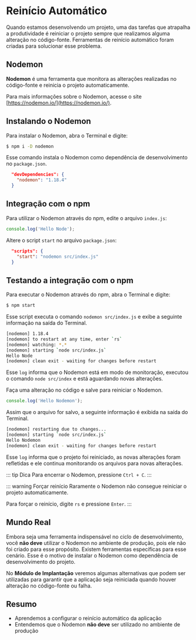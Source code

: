 # Reinício Automático

Quando estamos desenvolvendo um projeto, uma das tarefas que atrapalha a produtividade é reiniciar o projeto sempre que realizamos alguma alteração no código-fonte. Ferramentas de reinício automático foram criadas para solucionar esse problema.

## Nodemon

**Nodemon** é uma ferramenta que monitora as alterações realizadas no código-fonte e reinicia o projeto automaticamente.

Para mais informações sobre o Nodemon, acesse o site [https://nodemon.io/](https://nodemon.io/).

## Instalando o Nodemon

Para instalar o Nodemon, abra o Terminal e digite:

```bash
$ npm i -D nodemon
```

Esse comando instala o Nodemon como dependência de desenvolvimento no `package.json`.

```json
  "devDependencies": {
    "nodemon": "1.18.4"
  }
```

## Integração com o npm

Para utilizar o Nodemon através do npm, edite o arquivo `index.js`:

```js
console.log('Hello Node');
```

Altere o script `start` no arquivo `package.json`:

```json
  "scripts": {
    "start": "nodemon src/index.js"
  }
```

## Testando a integração com o npm

Para executar o Nodemon através do npm, abra o Terminal e digite:

```bash
$ npm start
```

Esse script executa o comando `nodemon src/index.js` e exibe a seguinte informação na saída do Terminal.

```bash
[nodemon] 1.18.4
[nodemon] to restart at any time, enter `rs`
[nodemon] watching: *.*
[nodemon] starting `node src/index.js`
Hello Node
[nodemon] clean exit - waiting for changes before restart
```

Esse `log` informa que o Nodemon está em modo de monitoração, executou o comando `node src/index` e está aguardando novas alterações.

Faça uma alteração no código e salve para reiniciar o Nodemon.

```js
console.log('Hello Nodemon');
```

Assim que o arquivo for salvo, a seguinte informação é exibida na saída do Terminal.

```bash
[nodemon] restarting due to changes...
[nodemon] starting `node src/index.js`
Hello Nodemon
[nodemon] clean exit - waiting for changes before restart
```

Esse `log` informa que o projeto foi reiniciado, as novas alterações foram refletidas e ele continua monitorando os arquivos para novas alterações.

::: tip Dica
Para encerrar o Nodemon, pressione `Ctrl + C`.
:::

::: warning Forçar reinício
Raramente o Nodemon não consegue reiniciar o projeto automaticamente.

Para forçar o reinício, digite `rs` e pressione `Enter`.
:::

## Mundo Real

Embora seja uma ferramenta indispensável no ciclo de desenvolvimento, você **não deve** utilizar o Nodemon no ambiente de produção, pois ele não foi criado para esse propósito. Existem ferramentas específicas para esse cenário. Esse é o motivo de instalar o Nodemon como dependência de desenvolvimento do projeto.

No **Módulo de Implantação** veremos algumas alternativas que podem ser utilizadas para garantir que a aplicação seja reiniciada quando houver alteração no código-fonte ou falha.

## Resumo

- Aprendemos a configurar o reinício automático da aplicação
- Entendemos que o Nodemon **não deve** ser utilizado no ambiente de produção

